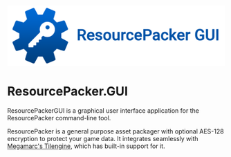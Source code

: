 <img src="ResourcePackerGUI-logo.png" alt="ResourcePackerGUI Logo" />

# ResourcePacker.GUI
ResourcePackerGUI is a graphical user interface application for the ResourcePacker command-line tool.

ResourcePacker is a general purpose asset packager with optional AES-128 encryption to protect your game data. It integrates seamlessly with 
[Megamarc's Tilengine](https://github.com/megamarc/Tilengine), which has built-in support for it.

